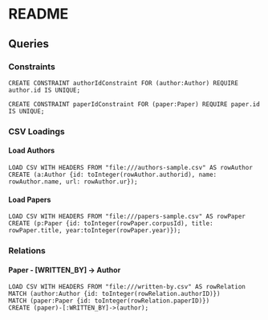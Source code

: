 # README

## Queries

### Constraints
```
CREATE CONSTRAINT authorIdConstraint FOR (author:Author) REQUIRE author.id IS UNIQUE;
```
```
CREATE CONSTRAINT paperIdConstraint FOR (paper:Paper) REQUIRE paper.id IS UNIQUE;
```

### CSV Loadings
#### Load Authors
```
LOAD CSV WITH HEADERS FROM "file:///authors-sample.csv" AS rowAuthor
CREATE (a:Author {id: toInteger(rowAuthor.authorid), name: rowAuthor.name, url: rowAuthor.ur});
```
#### Load Papers
```
LOAD CSV WITH HEADERS FROM "file:///papers-sample.csv" AS rowPaper
CREATE (p:Paper {id: toInteger(rowPaper.corpusId), title: rowPaper.title, year:toInteger(rowPaper.year)});
```

### Relations

#### Paper - [WRITTEN_BY] -> Author

```
LOAD CSV WITH HEADERS FROM "file:///written-by.csv" AS rowRelation
MATCH (author:Author {id: toInteger(rowRelation.authorID)})
MATCH (paper:Paper {id: toInteger(rowRelation.paperID)})
CREATE (paper)-[:WRITTEN_BY]->(author);
```

